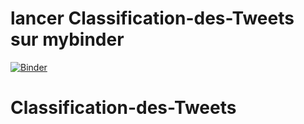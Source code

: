 # lancer  Classification-des-Tweets sur mybinder
[![Binder](https://mybinder.org/badge_logo.svg)](https://mybinder.org/v2/gh/hajerchakroun/Classification-des-Tweets/main?filepath=https%3A%2F%2Fraw.githubusercontent.com%2Fhajerchakroun%2FClassification-des-Tweets%2Fmain%2FtweetsCluster-Hajer%2520chakroun.ipynb)
# Classification-des-Tweets

